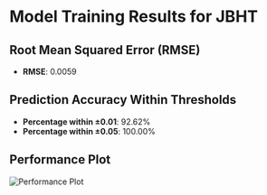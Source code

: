 # Model Training Results for JBHT

## Root Mean Squared Error (RMSE)
- **RMSE**: 0.0059

## Prediction Accuracy Within Thresholds
- **Percentage within ±0.01**: 92.62%
- **Percentage within ±0.05**: 100.00%

## Performance Plot
![Performance Plot](../imgs/JBHT.png)

